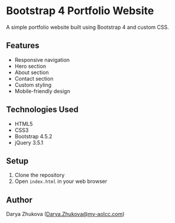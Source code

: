 # Bootstrap 4 Portfolio Website

A simple portfolio website built using Bootstrap 4 and custom CSS.

## Features

- Responsive navigation
- Hero section
- About section
- Contact section
- Custom styling
- Mobile-friendly design

## Technologies Used

- HTML5
- CSS3
- Bootstrap 4.5.2
- jQuery 3.5.1

## Setup

1. Clone the repository
2. Open `index.html` in your web browser

## Author

Darya Zhukova (Darya.Zhukova@my-aolcc.com) 